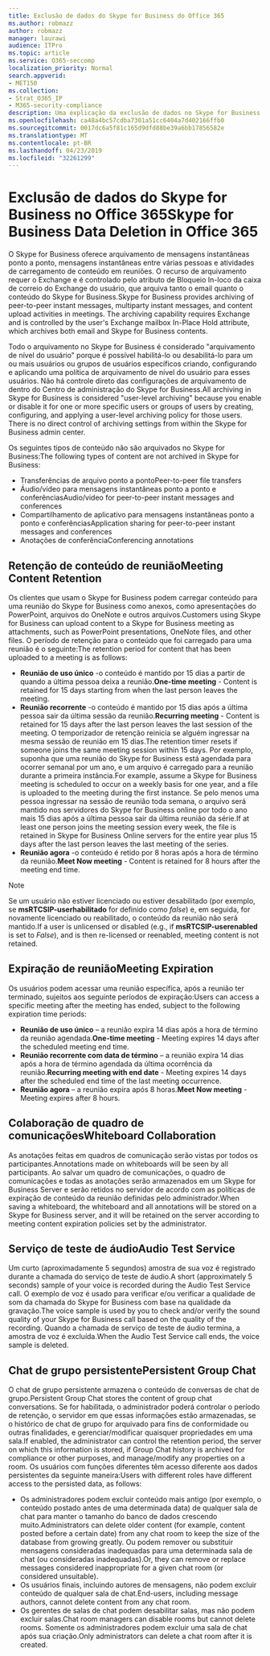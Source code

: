 ```yaml
---
title: Exclusão de dados do Skype for Business do Office 365
ms.author: robmazz
author: robmazz
manager: laurawi
audience: ITPro
ms.topic: article
ms.service: O365-seccomp
localization_priority: Normal
search.appverid:
- MET150
ms.collection:
- Strat_O365_IP
- M365-security-compliance
description: Uma explicação da exclusão de dados no Skype for Business.
ms.openlocfilehash: ca48a4bc57cdba7301a51cc6404a7d402166ffb0
ms.sourcegitcommit: 0017dc6a5f81c165d9dfd88be39a6bb17856582e
ms.translationtype: MT
ms.contentlocale: pt-BR
ms.lasthandoff: 04/23/2019
ms.locfileid: "32261299"
---
```

# <a name="skype-for-business-data-deletion-in-office-365"></a><span data-ttu-id="8ae09-103">Exclusão de dados do Skype for Business no Office 365</span><span class="sxs-lookup"><span data-stu-id="8ae09-103">Skype for Business Data Deletion in Office 365</span></span>

<span data-ttu-id="8ae09-p101">O Skype for Business oferece arquivamento de mensagens instantâneas ponto a ponto, mensagens instantâneas entre várias pessoas e atividades de carregamento de conteúdo em reuniões. O recurso de arquivamento requer o Exchange e é controlado pelo atributo de Bloqueio In-loco da caixa de correio do Exchange do usuário, que arquiva tanto o email quanto o conteúdo do Skype for Business.</span><span class="sxs-lookup"><span data-stu-id="8ae09-p101">Skype for Business provides archiving of peer-to-peer instant messages, multiparty instant messages, and content upload activities in meetings. The archiving capability requires Exchange and is controlled by the user's Exchange mailbox In-Place Hold attribute, which archives both email and Skype for Business contents.</span></span>

<span data-ttu-id="8ae09-p102">Todo o arquivamento no Skype for Business é considerado "arquivamento de nível do usuário" porque é possível habilitá-lo ou desabilitá-lo para um ou mais usuários ou grupos de usuários específicos criando, configurando e aplicando uma política de arquivamento de nível do usuário para esses usuários. Não há controle direto das configurações de arquivamento de dentro do Centro de administração do Skype for Business.</span><span class="sxs-lookup"><span data-stu-id="8ae09-p102">All archiving in Skype for Business is considered "user-level archiving" because you enable or disable it for one or more specific users or groups of users by creating, configuring, and applying a user-level archiving policy for those users. There is no direct control of archiving settings from within the Skype for Business admin center.</span></span>

<span data-ttu-id="8ae09-108">Os seguintes tipos de conteúdo não são arquivados no Skype for Business:</span><span class="sxs-lookup"><span data-stu-id="8ae09-108">The following types of content are not archived in Skype for Business:</span></span> 
- <span data-ttu-id="8ae09-109">Transferências de arquivo ponto a ponto</span><span class="sxs-lookup"><span data-stu-id="8ae09-109">Peer-to-peer file transfers</span></span>
- <span data-ttu-id="8ae09-110">Áudio/vídeo para mensagens instantâneas ponto a ponto e conferências</span><span class="sxs-lookup"><span data-stu-id="8ae09-110">Audio/video for peer-to-peer instant messages and conferences</span></span>
- <span data-ttu-id="8ae09-111">Compartilhamento de aplicativo para mensagens instantâneas ponto a ponto e conferências</span><span class="sxs-lookup"><span data-stu-id="8ae09-111">Application sharing for peer-to-peer instant messages and conferences</span></span>
- <span data-ttu-id="8ae09-112">Anotações de conferência</span><span class="sxs-lookup"><span data-stu-id="8ae09-112">Conferencing annotations</span></span> 

## <a name="meeting-content-retention"></a><span data-ttu-id="8ae09-113">Retenção de conteúdo de reunião</span><span class="sxs-lookup"><span data-stu-id="8ae09-113">Meeting Content Retention</span></span>
<span data-ttu-id="8ae09-114">Os clientes que usam o Skype for Business podem carregar conteúdo para uma reunião do Skype for Business como anexos, como apresentações do PowerPoint, arquivos do OneNote e outros arquivos.</span><span class="sxs-lookup"><span data-stu-id="8ae09-114">Customers using Skype for Business can upload content to a Skype for Business meeting as attachments, such as PowerPoint presentations, OneNote files, and other files.</span></span> <span data-ttu-id="8ae09-115">O período de retenção para o conteúdo que foi carregado para uma reunião é o seguinte:</span><span class="sxs-lookup"><span data-stu-id="8ae09-115">The retention period for content that has been uploaded to a meeting is as follows:</span></span>
- <span data-ttu-id="8ae09-116">**Reunião de uso único** -o conteúdo é mantido por 15 dias a partir de quando a última pessoa deixa a reunião.</span><span class="sxs-lookup"><span data-stu-id="8ae09-116">**One-time meeting** - Content is retained for 15 days starting from when the last person leaves the meeting.</span></span>
- <span data-ttu-id="8ae09-117">**Reunião recorrente** -o conteúdo é mantido por 15 dias após a última pessoa sair da última sessão da reunião.</span><span class="sxs-lookup"><span data-stu-id="8ae09-117">**Recurring meeting** - Content is retained for 15 days after the last person leaves the last session of the meeting.</span></span> <span data-ttu-id="8ae09-118">O temporizador de retenção reinicia se alguém ingressar na mesma sessão de reunião em 15 dias.</span><span class="sxs-lookup"><span data-stu-id="8ae09-118">The retention timer resets if someone joins the same meeting session within 15 days.</span></span> <span data-ttu-id="8ae09-119">Por exemplo, suponha que uma reunião do Skype for Business está agendada para ocorrer semanal por um ano, e um arquivo é carregado para a reunião durante a primeira instância.</span><span class="sxs-lookup"><span data-stu-id="8ae09-119">For example, assume a Skype for Business meeting is scheduled to occur on a weekly basis for one year, and a file is uploaded to the meeting during the first instance.</span></span> <span data-ttu-id="8ae09-120">Se pelo menos uma pessoa ingressar na sessão de reunião toda semana, o arquivo será mantido nos servidores do Skype for Business online por todo o ano mais 15 dias após a última pessoa sair da última reunião da série.</span><span class="sxs-lookup"><span data-stu-id="8ae09-120">If at least one person joins the meeting session every week, the file is retained in Skype for Business Online servers for the entire year plus 15 days after the last person leaves the last meeting of the series.</span></span>
- <span data-ttu-id="8ae09-121">**Reunião agora** -o conteúdo é retido por 8 horas após a hora de término da reunião.</span><span class="sxs-lookup"><span data-stu-id="8ae09-121">**Meet Now meeting** - Content is retained for 8 hours after the meeting end time.</span></span>

> [!NOTE]
> <span data-ttu-id="8ae09-122">Se um usuário não estiver licenciado ou estiver desabilitado (por exemplo, se **msRTCSIP-userhabilitado** for definido como *false*) e, em seguida, for novamente licenciado ou reabilitado, o conteúdo da reunião não será mantido.</span><span class="sxs-lookup"><span data-stu-id="8ae09-122">If a user is unlicensed or disabled (e.g., if **msRTCSIP-userenabled** is set to *False*), and is then re-licensed or reenabled, meeting content is not retained.</span></span>

## <a name="meeting-expiration"></a><span data-ttu-id="8ae09-123">Expiração de reunião</span><span class="sxs-lookup"><span data-stu-id="8ae09-123">Meeting Expiration</span></span>
<span data-ttu-id="8ae09-124">Os usuários podem acessar uma reunião específica, após a reunião ter terminado, sujeitos aos seguinte períodos de expiração:</span><span class="sxs-lookup"><span data-stu-id="8ae09-124">Users can access a specific meeting after the meeting has ended, subject to the following expiration time periods:</span></span>
- <span data-ttu-id="8ae09-125">**Reunião de uso único** – a reunião expira 14 dias após a hora de término da reunião agendada.</span><span class="sxs-lookup"><span data-stu-id="8ae09-125">**One-time meeting** - Meeting expires 14 days after the scheduled meeting end time.</span></span>
- <span data-ttu-id="8ae09-126">**Reunião recorrente com data de término** – a reunião expira 14 dias após a hora de término agendada da última ocorrência da reunião.</span><span class="sxs-lookup"><span data-stu-id="8ae09-126">**Recurring meeting with end date** - Meeting expires 14 days after the scheduled end time of the last meeting occurrence.</span></span>
- <span data-ttu-id="8ae09-127">**Reunião agora** – a reunião expira após 8 horas.</span><span class="sxs-lookup"><span data-stu-id="8ae09-127">**Meet Now meeting** - Meeting expires after 8 hours.</span></span>

## <a name="whiteboard-collaboration"></a><span data-ttu-id="8ae09-128">Colaboração de quadro de comunicações</span><span class="sxs-lookup"><span data-stu-id="8ae09-128">Whiteboard Collaboration</span></span>
<span data-ttu-id="8ae09-129">As anotações feitas em quadros de comunicação serão vistas por todos os participantes.</span><span class="sxs-lookup"><span data-stu-id="8ae09-129">Annotations made on whiteboards will be seen by all participants.</span></span> <span data-ttu-id="8ae09-130">Ao salvar um quadro de comunicações, o quadro de comunicações e todas as anotações serão armazenados em um Skype for Business Server e serão retidos no servidor de acordo com as políticas de expiração de conteúdo da reunião definidas pelo administrador.</span><span class="sxs-lookup"><span data-stu-id="8ae09-130">When saving a whiteboard, the whiteboard and all annotations will be stored on a Skype for Business server, and it will be retained on the server according to meeting content expiration policies set by the administrator.</span></span>

## <a name="audio-test-service"></a><span data-ttu-id="8ae09-131">Serviço de teste de áudio</span><span class="sxs-lookup"><span data-stu-id="8ae09-131">Audio Test Service</span></span>
<span data-ttu-id="8ae09-132">Um curto (aproximadamente 5 segundos) amostra de sua voz é registrado durante a chamada do serviço de teste de áudio.</span><span class="sxs-lookup"><span data-stu-id="8ae09-132">A short (approximately 5 seconds) sample of your voice is recorded during the Audio Test Service call.</span></span> <span data-ttu-id="8ae09-133">O exemplo de voz é usado para verificar e/ou verificar a qualidade de som da chamada do Skype for Business com base na qualidade da gravação.</span><span class="sxs-lookup"><span data-stu-id="8ae09-133">The voice sample is used by you to check and/or verify the sound quality of your Skype for Business call based on the quality of the recording.</span></span> <span data-ttu-id="8ae09-134">Quando a chamada de serviço de teste de áudio termina, a amostra de voz é excluída.</span><span class="sxs-lookup"><span data-stu-id="8ae09-134">When the Audio Test Service call ends, the voice sample is deleted.</span></span>

## <a name="persistent-group-chat"></a><span data-ttu-id="8ae09-135">Chat de grupo persistente</span><span class="sxs-lookup"><span data-stu-id="8ae09-135">Persistent Group Chat</span></span>
<span data-ttu-id="8ae09-136">O chat de grupo persistente armazena o conteúdo de conversas de chat de grupo.</span><span class="sxs-lookup"><span data-stu-id="8ae09-136">Persistent Group Chat stores the content of group chat conversations.</span></span> <span data-ttu-id="8ae09-137">Se for habilitada, o administrador poderá controlar o período de retenção, o servidor em que essas informações estão armazenadas, se o histórico de chat de grupo for arquivado para fins de conformidade ou outras finalidades, e gerenciar/modificar quaisquer propriedades em uma sala.</span><span class="sxs-lookup"><span data-stu-id="8ae09-137">If enabled, the administrator can control the retention period, the server on which this information is stored, if Group Chat history is archived for compliance or other purposes, and manage/modify any properties on a room.</span></span> <span data-ttu-id="8ae09-138">Os usuários com funções diferentes têm acesso diferente aos dados persistentes da seguinte maneira:</span><span class="sxs-lookup"><span data-stu-id="8ae09-138">Users with different roles have different access to the persisted data, as follows:</span></span>
- <span data-ttu-id="8ae09-139">Os administradores podem excluir conteúdo mais antigo (por exemplo, o conteúdo postado antes de uma determinada data) de qualquer sala de chat para manter o tamanho do banco de dados crescendo muito.</span><span class="sxs-lookup"><span data-stu-id="8ae09-139">Administrators can delete older content (for example, content posted before a certain date) from any chat room to keep the size of the database from growing greatly.</span></span> <span data-ttu-id="8ae09-140">Ou podem remover ou substituir mensagens consideradas inadequadas para uma determinada sala de chat (ou consideradas inadequadas).</span><span class="sxs-lookup"><span data-stu-id="8ae09-140">Or, they can remove or replace messages considered inappropriate for a given chat room (or considered unsuitable).</span></span>
- <span data-ttu-id="8ae09-141">Os usuários finais, incluindo autores de mensagens, não podem excluir conteúdo de qualquer sala de chat.</span><span class="sxs-lookup"><span data-stu-id="8ae09-141">End-users, including message authors, cannot delete content from any chat room.</span></span>
- <span data-ttu-id="8ae09-142">Os gerentes de salas de chat podem desabilitar salas, mas não podem excluir salas.</span><span class="sxs-lookup"><span data-stu-id="8ae09-142">Chat room managers can disable rooms but cannot delete rooms.</span></span> <span data-ttu-id="8ae09-143">Somente os administradores podem excluir uma sala de chat após sua criação.</span><span class="sxs-lookup"><span data-stu-id="8ae09-143">Only administrators can delete a chat room after it is created.</span></span>